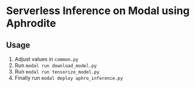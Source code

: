# Serverless Inference on Modal using Aphrodite

## Usage
1. Adjust values in `common.py`
2. Run `modal run download_model.py`
3. Run `modal run tensorize_model.py`
4. Finally run `modal deploy aphro_inference.py`
